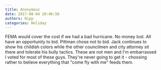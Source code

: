 ```yaml
---
title: Anonymous
date: 2017-08-04 20:46:50
authors: Ripp
categories: Holiday
---
```


 FEMA would cover the cost if we had a bad hurricane.  No money lost. 
All have an opportunity to bid. Pittman chose not to bid. 
Jack continues to show his childish colors while the other councilmen and city attorney sit there and tolerate his bully tactics. 
These are not men and I'm embarrassed I voted for most of these guys. They're never going to get it - choosing rather to believe everything that "come fly with me" feeds them.
